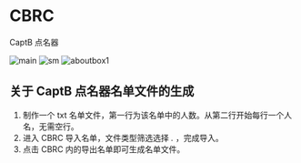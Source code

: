 # CBRC
CaptB 点名器


![main](https://user-images.githubusercontent.com/63907030/190898475-4385675d-eecb-4e0d-90a6-724b6db706d6.jpg)
![sm](https://user-images.githubusercontent.com/63907030/190898476-6b4f1ad2-af9d-480a-b937-15df6d8c9d03.png)
![aboutbox1](https://user-images.githubusercontent.com/63907030/190898678-83361684-8f41-4e75-9749-83e451a5d002.png)



## 关于 CaptB 点名器名单文件的生成
1. 制作一个 txt 名单文件，第一行为该名单中的人数。从第二行开始每行一个人名，无需空行。
2. 进入 CBRC 导入名单，文件类型筛选选择 *.* ，完成导入。
3. 点击 CBRC 内的导出名单即可生成名单文件。
